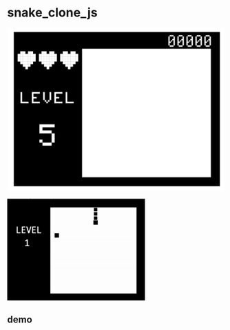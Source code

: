 # snake_clone_js

![](interface.png)

![](demo.gif)

## demo

[jogar]:https://hackerpex.github.io/snake_clone_js/

